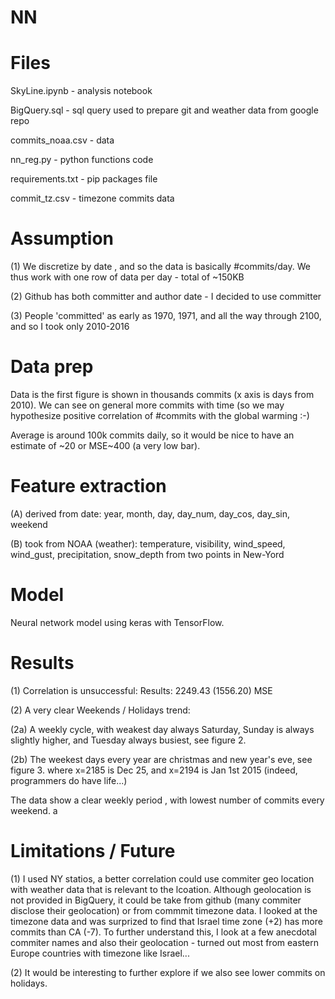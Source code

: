 # NN

# Files

SkyLine.ipynb    - analysis notebook

BigQuery.sql     - sql query used to prepare git and weather data from
                   google repo

commits_noaa.csv - data

nn_reg.py        - python functions code

requirements.txt - pip packages file

commit_tz.csv    - timezone commits data

# Assumption
(1) We discretize by date , and so the data is basically #commits/day. We
    thus work with one row of data per day - total of ~150KB
    
(2) Github has both committer and author date - I decided to use committer

(3) People 'committed' as early as 1970, 1971, and all the way through 2100,
    and so I took only 2010-2016

# Data prep 
Data is the first figure is shown in thousands commits (x axis is days from
2010). We can see on general more commits with time (so we may hypothesize
positive correlation of #commits with the global warming :-)

Average is around 100k commits daily, so it would be nice to have an estimate
of ~20 or MSE~400 (a very low bar).

# Feature extraction
(A) derived from date: year, month, day, day_num, day_cos, day_sin, weekend

(B) took from NOAA (weather): temperature, visibility, wind_speed, wind_gust,
    precipitation, snow_depth from two points in New-Yord

# Model 
Neural network model using keras with TensorFlow.

# Results
(1) Correlation is unsuccessful: Results: 2249.43 (1556.20) MSE

(2) A very clear Weekends / Holidays trend:

(2a) A weekly cycle, with weakest day always Saturday, Sunday is 
     always slightly higher, and Tuesday always busiest, see figure 2.

(2b) The weekest days every year are christmas and new year's eve, see figure
     3. where x=2185 is Dec 25, and x=2194 is Jan 1st 2015 (indeed, programmers 
     do have life...)

The data show a clear weekly period , with lowest number of commits every weekend.
a
# Limitations / Future 
(1) I used NY statios, a better correlation could use commiter geo location with
    weather data that is relevant to the lcoation. Although geolocation is not
    provided in BigQuery, it could be take from github (many commiter disclose
    their geolocation) or from commmit timezone data. I looked at the timezone
    data and was surprized to find that Israel time zone (+2) has more commits
    than CA (-7). To further understand this, I look at a few anecdotal commiter
    names and also their geolocation - turned out most from eastern Europe
    countries with timezone like Israel...

(2) It would be interesting to further explore if we also see lower commits
    on holidays.
